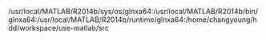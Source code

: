 /usr/local/MATLAB/R2014b/sys/os/glnxa64:/usr/local/MATLAB/R2014b/bin/glnxa64:/usr/local/MATLAB/R2014b/runtime/glnxa64:/home/changyoung/hdd/workspace/use-matlab/src

